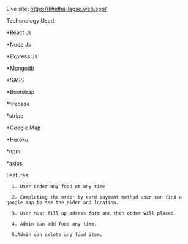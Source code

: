Live site: https://khidha-lagse.web.app/

Techonology Used: 

*React Js

*Node Js

*Express Js

*Mongodb

*SASS

*Bootstrap

*firebase

*stripe 

*Google Map 

*Heroku

*npm

*axios

Features: 

      1. User order any food at any time
      
      2. Completing the order by card payment method user can find a google map to see the rider and location.
      
      3. User Must fill up adress form and then order will placed.
      
      4. Admin can add food any time.
      
      5.Admin can delete any food item.
